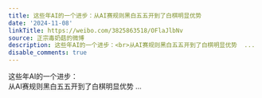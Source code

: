 ```yaml
---
title: 这些年AI的一个进步：从AI赛规则黑白五五开到了白棋明显优势
date: '2024-11-08'
linkTitle: https://weibo.com/3825863518/OFlaJlbNv
source: 正宗毒奶菇的微博
description: 这些年AI的一个进步：<br>从AI赛规则黑白五五开到了白棋明显优势  ...
disable_comments: true
---
```

这些年AI的一个进步：<br>从AI赛规则黑白五五开到了白棋明显优势  ...